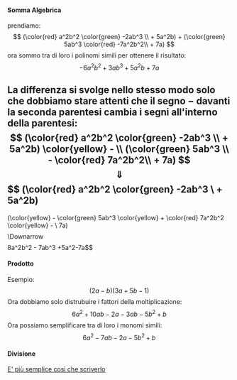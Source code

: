 #### Somma Algebrica

prendiamo:
$$
   (\color{red} a^2b^2
   \color{green} -2ab^3 \\ + 5a^2b)
   +
   (\color{green} 5ab^3
    \color{red} -7a^2b^2\\ + 7a)
 $$
ora sommo tra di loro i polinomi simili per ottenere il risultato:
$$-6a^2b^2 + 3ab^3 +5 a^2b +7a$$

La differenza si svolge nello stesso modo solo che dobbiamo stare attenti che il segno $-$ davanti la seconda parentesi cambia i segni all'interno della parentesi:
$$
   (\color{red} a^2b^2
   \color{green} -2ab^3 \\ + 5a^2b)
   \color{yellow} - \\
   (\color{green} 5ab^3 \\
    - \color{red}  7a^2b^2\\ + 7a)
 $$
 $$\Downarrow$$
 $$
   (\color{red} a^2b^2
   \color{green} -2ab^3 \\ + 5a^2b)
   -
   (\color{yellow} - 
    \color{green} 5ab^3
    \color{yellow} +
    \color{red} 7a^2b^2
    \color{yellow} - \\ 7a)
 $$
 $$\Downarrow$$
 $$8a^2b^2 - 7ab^3 +5a^2-7a$$
#### Prodotto

Esempio:
$$(2a-b)(3a+5b-1)$$
Ora dobbiamo solo distrubuire i fattori della moltiplicazione:
$$6a^2+10ab-2a - 3ab - 5b^2 + b$$
Ora possiamo semplificare tra di loro i monomi simili:
$$6a^2-7ab-2a-5b^2+b$$
#### Divisione

[E' più semplice così che scriverlo](https://youtu.be/qv0hHLG0Wxw?list=PLW4IfhQEjCpKskJmGwAlpLGF0AkvVx9rw)

